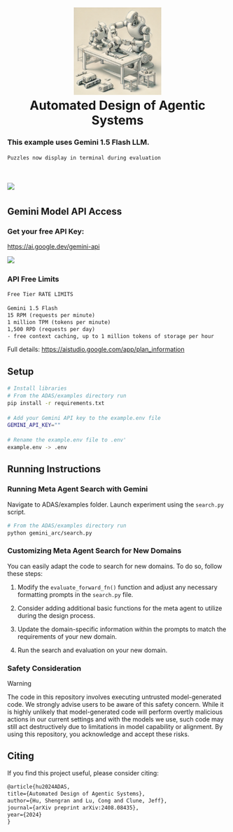 <h1 align="center">
  <img src="./../misc/art_fig.png" width="200" /></a><br>
  <b>Automated Design of Agentic Systems</b><br>
</h1>

### This example uses Gemini 1.5 Flash LLM. 
```Puzzles now display in terminal during evaluation```
<h1 align="left">
  <img src="gemini_arc/misc/terminal_logs2.png" width="600" /></a><br>
</h1>



## Gemini Model API Access

### Get your free API Key:   
<a href="https://ai.google.dev/gemini-api">https://ai.google.dev/gemini-api</a>


<p align="left">
<img src="gemini_arc/misc/gemini_key.png"  width="600"/></a><br>
</p>

### API Free Limits
```
Free Tier RATE LIMITS  

Gemini 1.5 Flash
15 RPM (requests per minute)
1 million TPM (tokens per minute)
1,500 RPD (requests per day)
- free context caching, up to 1 million tokens of storage per hour
```
Full details:
https://aistudio.google.com/app/plan_information


## Setup
```bash
# Install libraries
# From the ADAS/examples directory run
pip install -r requirements.txt

# Add your Gemini API key to the example.env file
GEMINI_API_KEY=""

# Rename the example.env file to .env'
example.env -> .env
```

## Running Instructions

### Running Meta Agent Search with Gemini

Navigate to ADAS/examples folder. Launch experiment using the `search.py` script.

```bash
# From the ADAS/examples directory run
python gemini_arc/search.py
```

### Customizing Meta Agent Search for New Domains

You can easily adapt the code to search for new domains. To do so, follow these steps:

1. Modify the `evaluate_forward_fn()` function and adjust any necessary formatting prompts in the `search.py` file. 

2. Consider adding additional basic functions for the meta agent to utilize during the design process.

3. Update the domain-specific information within the prompts to match the requirements of your new domain.

4. Run the search and evaluation on your new domain.

### Safety Consideration
> [!WARNING]  
> The code in this repository involves executing untrusted model-generated code. We strongly advise users to be aware of this safety concern. While it is highly unlikely that model-generated code will perform overtly malicious actions in our current settings and with the models we use, such code may still act destructively due to limitations in model capability or alignment. By using this repository, you acknowledge and accept these risks.


## Citing
If you find this project useful, please consider citing:
```
@article{hu2024ADAS,
title={Automated Design of Agentic Systems},
author={Hu, Shengran and Lu, Cong and Clune, Jeff},
journal={arXiv preprint arXiv:2408.08435},
year={2024}
}
```
